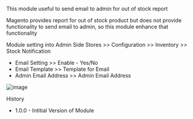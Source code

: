 This module useful to send email to admin for out of stock report

Magento provides report for out of stock product but does not provide functionality to send email to admin, so this module enhance that functionality

Module setting into Admin Side
Stores >> Configuration >> Inventory >> Stock Notification 

- Email Setting >> Enable - Yes/No
- Email Template  >> Template for Email
- Admin Email Address  >> Admin Email Address 

![image](https://user-images.githubusercontent.com/2923438/214044675-b84767be-2f21-43b5-af0f-21e9da5f0e93.png)


History
- 1.0.0 - Intitial Version of Module
